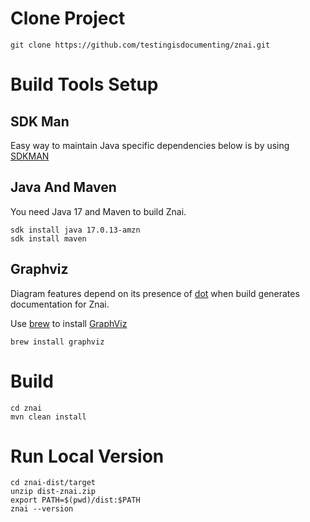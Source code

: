 # Clone Project

```cli
git clone https://github.com/testingisdocumenting/znai.git
```

# Build Tools Setup

## SDK Man

Easy way to maintain Java specific dependencies below is by using [SDKMAN](https://sdkman.io)

## Java And Maven 

You need Java 17 and Maven to build Znai.

```cli 
sdk install java 17.0.13-amzn 
sdk install maven
```

## Graphviz

Diagram features depend on its presence of [dot](http://www.graphviz.org/) when build generates documentation for Znai.

Use [brew](https://brew.sh) to install [GraphViz](http://www.graphviz.org/)

```cli
brew install graphviz
```

# Build

```cli
cd znai
mvn clean install
```

# Run Local Version

```cli
cd znai-dist/target
unzip dist-znai.zip 
export PATH=$(pwd)/dist:$PATH
znai --version
```
